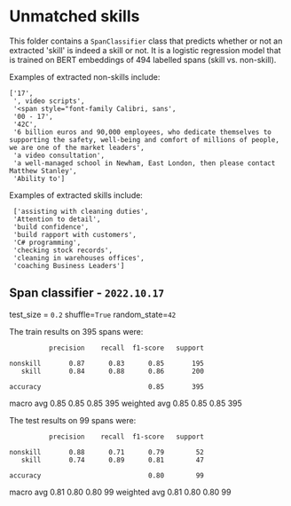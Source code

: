 # Unmatched skills

This folder contains a `SpanClassifier` class that predicts whether or not an extracted 'skill' is indeed a skill or not. It is a logistic regression model that is trained on BERT embeddings of 494 labelled spans (skill vs. non-skill).

Examples of extracted non-skills include:

```
['17',
 ', video scripts',
 '<span style="font-family Calibri, sans',
 '00 - 17',
 '42C',
 '6 billion euros and 90,000 employees, who dedicate themselves to supporting the safety, well-being and comfort of millions of people, we are one of the market leaders',
 'a video consultation',
 'a well-managed school in Newham, East London, then please contact Matthew Stanley',
 'Ability to']
```

Examples of extracted skills include:

```
 ['assisting with cleaning duties',
 'Attention to detail',
 'build confidence',
 'build rapport with customers',
 'C# programming',
 'checking stock records',
 'cleaning in warehouses offices',
 'coaching Business Leaders']
 ```

 ## Span classifier - `2022.10.17`

 test_size = `0.2`
 shuffle=`True`
 random_state=`42`

The train results on 395 spans were:

              precision    recall  f1-score   support

    nonskill       0.87      0.83      0.85       195
       skill       0.84      0.88      0.86       200

    accuracy                           0.85       395
   macro avg       0.85      0.85      0.85       395
weighted avg       0.85      0.85      0.85       395

The test results on 99 spans were:

              precision    recall  f1-score   support

    nonskill       0.88      0.71      0.79        52
       skill       0.74      0.89      0.81        47

    accuracy                           0.80        99
   macro avg       0.81      0.80      0.80        99
weighted avg       0.81      0.80      0.80        99

